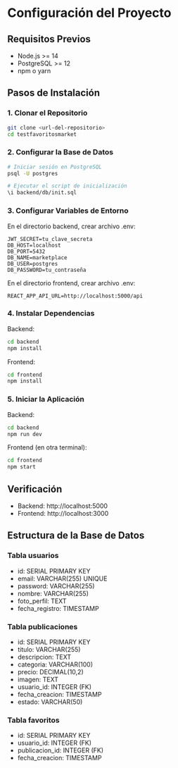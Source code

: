 # Configuración del Proyecto

## Requisitos Previos
- Node.js >= 14
- PostgreSQL >= 12
- npm o yarn

## Pasos de Instalación

### 1. Clonar el Repositorio
```bash
git clone <url-del-repositorio>
cd testfavoritosmarket
```

### 2. Configurar la Base de Datos
```bash
# Iniciar sesión en PostgreSQL
psql -U postgres

# Ejecutar el script de inicialización
\i backend/db/init.sql
```

### 3. Configurar Variables de Entorno

En el directorio backend, crear archivo .env:
```env
JWT_SECRET=tu_clave_secreta
DB_HOST=localhost
DB_PORT=5432
DB_NAME=marketplace
DB_USER=postgres
DB_PASSWORD=tu_contraseña
```

En el directorio frontend, crear archivo .env:
```env
REACT_APP_API_URL=http://localhost:5000/api
```

### 4. Instalar Dependencias

Backend:
```bash
cd backend
npm install
```

Frontend:
```bash
cd frontend
npm install
```

### 5. Iniciar la Aplicación

Backend:
```bash
cd backend
npm run dev
```

Frontend (en otra terminal):
```bash
cd frontend
npm start
```

## Verificación
- Backend: http://localhost:5000
- Frontend: http://localhost:3000

## Estructura de la Base de Datos

### Tabla usuarios
- id: SERIAL PRIMARY KEY
- email: VARCHAR(255) UNIQUE
- password: VARCHAR(255)
- nombre: VARCHAR(255)
- foto_perfil: TEXT
- fecha_registro: TIMESTAMP

### Tabla publicaciones
- id: SERIAL PRIMARY KEY
- titulo: VARCHAR(255)
- descripcion: TEXT
- categoria: VARCHAR(100)
- precio: DECIMAL(10,2)
- imagen: TEXT
- usuario_id: INTEGER (FK)
- fecha_creacion: TIMESTAMP
- estado: VARCHAR(50)

### Tabla favoritos
- id: SERIAL PRIMARY KEY
- usuario_id: INTEGER (FK)
- publicacion_id: INTEGER (FK)
- fecha_creacion: TIMESTAMP
